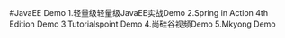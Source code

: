 #JavaEE Demo
1.轻量级轻量级JavaEE实战Demo
2.Spring in Action 4th Edition Demo
3.Tutorialspoint Demo
4.尚硅谷视频Demo
5.Mkyong Demo



